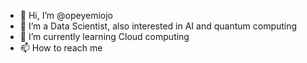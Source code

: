- 👋 Hi, I’m @opeyemiojo
- 👀 I’m a Data Scientist, also interested in AI and quantum computing
- 🌱 I’m currently learning Cloud computing
- 📫 How to reach me 

<!---
Opeojo/Opeojo is a ✨ special ✨ repository because its `README.md` (this file) appears on your GitHub profile.
You can click the Preview link to take a look at your changes.
--->
